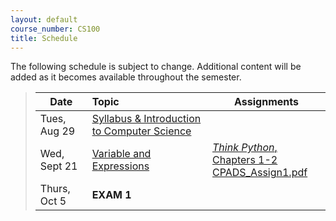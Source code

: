 ```yaml
---
layout: default
course_number: CS100
title: Schedule
---
```


The following schedule is subject to change.
Additional content will be added as it becomes available throughout the semester.


>| **Date**       | **Topic**                                                                                            |  **Assignments**                                                                           |
>| ---------------|:-----------------------------------------------------------------------------------------------------|--------------------------------------------------------------------------------------------|
>| Tues, Aug 29   |  [Syllabus & Introduction to Computer Science](lectures/lecture0_intro.pdf)                          |                                                                                            |
>| Wed, Sept 21   |  [Variable and Expressions](lectures/lecture1_variables_expressions.pdf)                             | [*Think Python*, Chapters 1-2](http://greenteapress.com/thinkpython/thinkpython.html) <br /> [CPADS_Assign1.pdf](assign/CPADS_Assign1.pdf)     |
>| Thurs, Oct 5   |  **EXAM 1**    |                                                                                            |

<!--
>| Fri, Sept 23   |  [Variable and Expressions](lectures/lecture1_variables_expressions.pdf)                             | [*Think Python*, Chapters 1-2](http://greenteapress.com/thinkpython/thinkpython.html) <br /> [CPADS_Assign1.pdf](assign/CPADS_Assign1.pdf)     |
>| Wed, Sept 28   |  [Iteration](lectures/lecture2_iteration.pdf)                                                        | [*Think Python*, Chapter 4](http://greenteapress.com/thinkpython/thinkpython.html) |
>| Fri, Oct 7     |  [Functions](lectures/lecture3_functions.pdf)                                                        | [*Think Python*, Chapters 3](http://greenteapress.com/thinkpython/thinkpython.html) <br /> [CPADS_Assign2.pdf](assign/CPADS_Assign2.pdf)   |
>| Wed, Oct 26    |  [Decisions](lectures/lecture4_decisions.pdf)                                                        | [*Think Python*, Chapter 5](http://greenteapress.com/thinkpython/thinkpython.html)  |
-->
